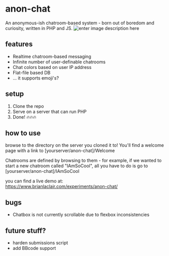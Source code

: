 # anon-chat

An anonymous-ish chatroom-based system - born out of boredom and curiosity, written in PHP and JS.
![enter image description here](https://i.imgur.com/0dBFXDr.gif)

## features
- Realtime chatroom-based messaging
- Infinite number of user-definable chatrooms
- Chat colors based on user IP address
- Flat-file based DB
- ... it supports emoji's? 

## setup
1. Clone the repo
2. Serve on a server that can run PHP
3. Done! 🔥🔥🔥

## how to use
browse to the directory on the server you cloned it to! 
You'll find a welcome page with a link to [yourserver/anon-chat]/Welcome

Chatrooms are defined by browsing to them - for example, if we wanted to start a new chatroom called "IAmSoCool", all you have to do is go to [yourserver/anon-chat]/IAmSoCool

you can find a live demo at: https://www.brianlaclair.com/experiments/anon-chat/

## bugs
- Chatbox is not currently scrollable due to flexbox inconsistencies

## future stuff?
- harden submissions script
- add BBcode support
